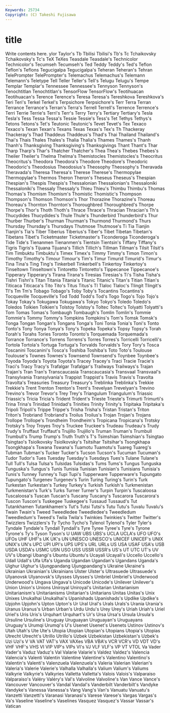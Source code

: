 ```yaml
---
Keywords: 25734 
Copyright: (C) Takeshi Fujisawa
---
```


# title

Write contents here.
ylor Taylor's Tb Tbilisi Tbilisi's Tb's Tc Tchaikovsky Tchaikovsky's Tc's
TeX TeXes Teasdale Teasdale's Technicolor Technicolor's Tecumseh Tecumseh's Ted Teddy
Teddy's Ted's Teflon Teflon's Teflons Tegucigalpa Tegucigalpa's Teheran Teheran's Tehran
TelePrompter TelePrompter's Telemachus Telemachus's Telemann Telemann's Teletype Tell Teller Teller's
Tell's Telugu Telugu's Tempe Templar Templar's Tennessee Tennessee's Tennyson Tennyson's
Tenochtitlan Tenochtitlan's TensorFlow TensorFlow's Teotihuacan Teotihuacan's Terence Terence's Teresa Teresa's
Tereshkova Tereshkova's Teri Teri's Terkel Terkel's Terpsichore Terpsichore's Terr Terra
Terran Terrance Terrance's Terran's Terra's Terrell Terrell's Terrence Terrence's Terri
Terrie Terrie's Terri's Terr's Terry Terry's Tertiary Tertiary's Tesla Tesla's
Tess Tessa Tessa's Tessie Tessie's Tess's Tet Tethys Tethys's Tetons
Tetons's Tet's Teutonic Teutonic's Tevet Tevet's Tex Texaco Texaco's Texan
Texan's Texans Texas Texas's Tex's Th Thackeray Thackeray's Thad Thaddeus
Thaddeus's Thad's Thai Thailand Thailand's Thai's Thais Thales Thales's Thalia
Thalia's Thames Thames's Thanh Thanh's Thanksgiving Thanksgiving's Thanksgivings Thant Thant's
Thar Tharp Tharp's Thar's Thatcher Thatcher's Thea Thea's Thebes Thebes's
Theiler Theiler's Thelma Thelma's Themistocles Themistocles's Theocritus Theocritus's Theodora Theodora's
Theodore Theodore's Theodoric Theodoric's Theodosius Theodosius's Theosophy Theosophy's Theravada Theravada's
Theresa Theresa's Therese Therese's Thermopylae Thermopylae's Thermos Theron Theron's Theseus
Theseus's Thespian Thespian's Thespis Thespis's Thessalonian Thessalonian's Thessaloníki Thessaloníki's Thessaly
Thessaly's Thieu Thieu's Thimbu Thimbu's Thomas Thomas's Thomism Thomism's Thomistic
Thomistic's Thompson Thompson's Thomson Thomson's Thor Thorazine Thorazine's Thoreau Thoreau's
Thornton Thornton's Thoroughbred Thoroughbred's Thorpe Thorpe's Thor's Thoth Thoth's Thrace
Thrace's Thracian Thracian's Th's Thucydides Thucydides's Thule Thule's Thunderbird Thunderbird's
Thur Thurber Thurber's Thurman Thurman's Thurmond Thurmond's Thurs Thursday Thursday's
Thursdays Thutmose Thutmose's Ti Tia Tianjin Tianjin's Tia's Tiber Tiberius
Tiberius's Tiber's Tibet Tibetan Tibetan's Tibetans Tibet's Ticketmaster Ticketmaster's Ticonderoga
Ticonderoga's Tide Tide's Tienanmen Tienanmen's Tientsin Tientsin's Tiffany Tiffany's Tigris
Tigris's Tijuana Tijuana's Tillich Tillich's Tillman Tillman's Tilsit Tilsit's Tim
Timbuktu Timbuktu's Timex Timex's Timmy Timmy's Timon Timon's Timothy Timothy's
Timour Timour's Tim's Timur Timurid Timurid's Timur's Tina Tina's Ting
Ting's Tinkerbell Tinkerbell's Tinkertoy Tinkertoy's Tinseltown Tinseltown's Tintoretto Tintoretto's Tippecanoe
Tippecanoe's Tipperary Tipperary's Tirana Tirana's Tiresias Tiresias's Ti's Tisha Tisha's
Tishri Tishri's Titan Titania Titania's Titanic Titanic's Titan's Titian Titian's
Titicaca Titicaca's Tito Tito's Titus Titus's Tl Tlaloc Tlaloc's Tlingit
Tlingit's Tl's Tm Tm's Tobago Tobago's Toby Toby's Tocantins Tocantins's
Tocqueville Tocqueville's Tod Todd Todd's Tod's Togo Togo's Tojo Tojo's
Tokay Tokay's Tokugawa Tokugawa's Tokyo Tokyo's Toledo Toledo's Toledos Tolkien
Tolkien's Tolstoy Tolstoy's Toltec Toltec's Tolyatti Tolyatti's Tom Tomas Tomas's
Tombaugh Tombaugh's Tomlin Tomlin's Tommie Tommie's Tommy Tommy's Tompkins Tompkins's
Tom's Tomsk Tomsk's Tonga Tongan Tongan's Tongans Tonga's Toni Tonia
Tonia's Toni's Tonto Tonto's Tony Tonya Tonya's Tony's Topeka Topeka's
Topsy Topsy's Torah Torah's Torahs Tories Toronto Toronto's Torquemada Torquemada's
Torrance Torrance's Torrens Torrens's Torres Torres's Torricelli Torricelli's Tortola Tortola's
Tortuga Tortuga's Torvalds Torvalds's Tory Tory's Tosca Toscanini Toscanini's Tosca's
Toshiba Toshiba's Toto Toto's Toulouse Toulouse's Townes Townes's Townsend Townsend's
Toynbee Toynbee's Toyoda Toyoda's Toyota Toyota's Tracey Tracey's Traci Tracie
Tracie's Traci's Tracy Tracy's Trafalgar Trafalgar's Trailways Trailways's Trajan Trajan's
Tran Tran's Transcaucasia Transcaucasia's Transvaal Transvaal's Transylvania Transylvania's Trappist Trappist's
Travis Travis's Travolta Travolta's Treasuries Treasury Treasury's Treblinka Treblinka's Trekkie
Trekkie's Trent Trenton Trenton's Trent's Trevelyan Trevelyan's Trevino Trevino's Trevor
Trevor's Trey Trey's Triangulum Triangulum's Triassic Triassic's Tricia Tricia's Trident
Trident's Trieste Trieste's Trimurti Trimurti's Trina Trina's Trinidad Trinidad's Trinities
Trinity Trinity's Tripitaka Tripitaka's Tripoli Tripoli's Trippe Trippe's Trisha Trisha's
Tristan Tristan's Triton Triton's Trobriand Trobriand's Troilus Troilus's Trojan Trojan's
Trojans Trollope Trollope's Trondheim Trondheim's Tropicana Tropicana's Trotsky Trotsky's Troy
Troyes Troy's Truckee Truckee's Trudeau Trudeau's Trudy Trudy's Truffaut Truffaut's
Trujillo Trujillo's Truman Truman's Trumbull Trumbull's Trump Trump's Truth Truth's
T's Tsimshian Tsimshian's Tsingtao Tsingtao's Tsiolkovsky Tsiolkovsky's Tsitsihar Tsitsihar's Tsongkhapa
Tsongkhapa's Tswana Tswana's Tuamotu Tuamotu's Tuareg Tuareg's Tubman Tubman's Tucker
Tucker's Tucson Tucson's Tucuman Tucuman's Tudor Tudor's Tues Tuesday Tuesday's
Tuesdays Tues's Tulane Tulane's Tull Tull's Tulsa Tulsa's Tulsidas Tulsidas's
Tums Tums's Tungus Tunguska Tunguska's Tungus's Tunis Tunisia Tunisian Tunisian's
Tunisians Tunisia's Tunis's Tunney Tunney's Tupi Tupi's Tupperware Tupperware's Tupungato
Tupungato's Turgenev Turgenev's Turin Turing Turing's Turin's Turk Turkestan Turkestan's
Turkey Turkey's Turkish Turkish's Turkmenistan Turkmenistan's Turk's Turks Turner Turner's
Turpin Turpin's Tuscaloosa Tuscaloosa's Tuscan Tuscan's Tuscany Tuscany's Tuscarora Tuscarora's
Tuscon Tuscon's Tuskegee Tuskegee's Tussaud Tussaud's Tut Tutankhamen Tutankhamen's Tut's
Tutsi Tutsi's Tutu Tutu's Tuvalu Tuvalu's Twain Twain's Tweed Tweedledee
Tweedledee's Tweedledum Tweedledum's Tweed's Twila Twila's Twinkies Twinkies's Twitter Twitter's
Twizzlers Twizzlers's Ty Tycho Tycho's Tylenol Tylenol's Tyler Tyler's Tyndale
Tyndale's Tyndall Tyndall's Tyre Tyree Tyree's Tyre's Tyrone Tyrone's Ty's
Tyson Tyson's U UAW UBS UBS's UCLA UCLA's UFO UFO's
UFOs UHF UHF's UK UK's UN UNESCO UNESCO's UNICEF UNICEF's
UNIX UNIX's UN's UPC UPI UPI's UPS UPS's URL URLs
US USA USAF USA's USB USDA USDA's USMC USN USO
USS USSR USSR's US's UT UTC UT's UV UV's Ubangi
Ubangi's Ubuntu Ubuntu's Ucayali Ucayali's Uccello Uccello's Udall Udall's Ufa
Ufa's Uganda Ugandan Ugandan's Ugandans Uganda's Uighur Uighur's Ujungpandang Ujungpandang's
Ukraine Ukraine's Ukrainian Ukrainian's Ukrainians Ulster Ulster's Ultrasuede Ultrasuede's Ulyanovsk
Ulyanovsk's Ulysses Ulysses's Umbriel Umbriel's Underwood Underwood's Ungava Ungava's Unicode
Unicode's Unilever Unilever's Union Union's Unions Uniroyal Uniroyal's Unitarian Unitarianism
Unitarianism's Unitarianisms Unitarian's Unitarians Unitas Unitas's Unix Unixes Unukalhai Unukalhai's
Upanishads Upanishads's Updike Updike's Upjohn Upjohn's Upton Upton's Ur Ural
Ural's Urals Urals's Urania Urania's Uranus Uranus's Urban Urban's Urdu
Urdu's Urey Urey's Uriah Uriah's Uriel Uriel's Uris Uris's Urquhart
Urquhart's Ur's Ursa Ursa's Ursula Ursula's Ursuline Ursuline's Uruguay Uruguayan
Uruguayan's Uruguayans Uruguay's Urumqi Urumqi's U's Usenet Usenet's Usenets Ustinov
Ustinov's Utah Utah's Ute Ute's Utopia Utopian Utopian's Utopians Utopia's
Utopias Utrecht Utrecht's Utrillo Utrillo's Uzbek Uzbekistan Uzbekistan's Uzbek's Uzi
Uzi's V VA VAT VAT's VAX VAXes VBA VBA's VCR
VCR's VD VDT VD's VHF VHF's VHS VI VIP VIP's
VIPs VI's VJ VLF VLF's VP VT VTOL Va Vader
Vader's Vaduz Vaduz's Val Valarie Valarie's Valdez Valdez's Valencia Valencia's
Valenti Valentin Valentine Valentine's Valentino Valentino's Valentin's Valenti's Valenzuela Valenzuela's
Valeria Valerian Valerian's Valeria's Valerie Valerie's Valhalla Valhalla's Valium Valium's
Valiums Valkyrie Valkyrie's Valkyries Valletta Valletta's Valois Valois's Valparaiso Valparaiso's
Valéry Valéry's Val's Valvoline Valvoline's Van Vance Vance's Vancouver Vancouver's
Vandal Vandal's Vanderbilt Vanderbilt's Vandyke Vandyke's Vanessa Vanessa's Vang Vang's
Van's Vanuatu Vanuatu's Vanzetti Vanzetti's Varanasi Varanasi's Varese Varese's Vargas
Vargas's Va's Vaseline Vaseline's Vaselines Vasquez Vasquez's Vassar Vassar's Vatican

